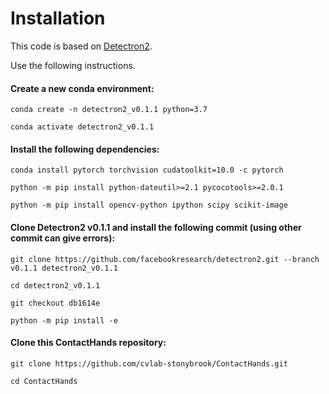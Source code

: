 # Installation

This code is based on [Detectron2](https://github.com/facebookresearch/detectron2).

Use the following instructions.

#### Create a new conda environment:

```conda create -n detectron2_v0.1.1 python=3.7```

```conda activate detectron2_v0.1.1```

#### Install the following dependencies:

```conda install pytorch torchvision cudatoolkit=10.0 -c pytorch```

```python -m pip install python-dateutil>=2.1 pycocotools>=2.0.1```

```python -m pip install opencv-python ipython scipy scikit-image```

#### Clone Detectron2 v0.1.1 and install the following commit (using other commit can give errors):

```git clone https://github.com/facebookresearch/detectron2.git --branch v0.1.1 detectron2_v0.1.1```

```cd detectron2_v0.1.1```

```git checkout db1614e```

```python -m pip install -e```

#### Clone this ContactHands repository:

```git clone https://github.com/cvlab-stonybrook/ContactHands.git```

```cd ContactHands```
